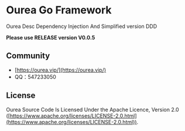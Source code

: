 # Ourea Go Framework
Ourea Desc Dependency Injection And Simplified version DDD

**Please use RELEASE version V0.0.5**

## Community

* [https://ourea.vip/](https://ourea.vip/)
* QQ：547233050

## License

Ourea Source Code Is Licensed Under the Apache Licence, Version 2.0
([https://www.apache.org/licenses/LICENSE-2.0.html](https://www.apache.org/licenses/LICENSE-2.0.html)).
